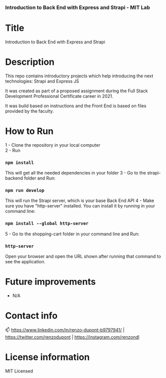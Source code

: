 ### Introduction to Back End with Express and Strapi - MIT Lab

# Title

Introduction to Back End with Express and Strapi

# Description

This repo contains introductory projects which help introducing the next technologies: Strapi and Express JS

It was created as part of a proposed assignment during the Full Stack Development Professional Certificate career in 2021.

It was build based on instructions and the Front End is based on files provided by the faculty.

# How to Run

1 - Clone the repository in your local computer<br/>
2 - Run

### `npm install`

This will get all the needed dependencies in your folder
3 - Go to the strapi-backend folder and Run:

### `npm run develop`

This will run the Strapi server, which is your base Back End API
4 - Make sure you have "http-server" installed. You can install it by running in your command line:

### `npm install --global http-server`

5 - Go to the shopping-cart folder in your command line and Run:

### `http-server`

Open your browser and open the URL shown after running that command to see the application.

# Future improvements

- N/A

# Contact info

📫 https://www.linkedin.com/in/renzo-dupont-b9797941/ | https://twitter.com/renzodupont | https://instagram.com/renzondl

# License information

MIT Licensed
